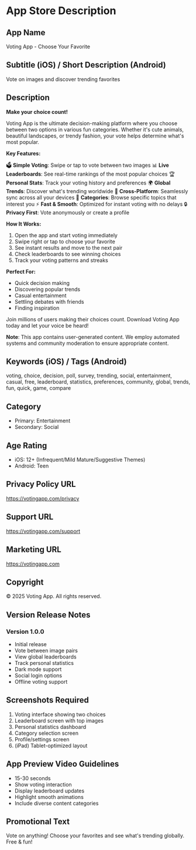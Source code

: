 # App Store Description

## App Name
Voting App - Choose Your Favorite

## Subtitle (iOS) / Short Description (Android)
Vote on images and discover trending favorites

## Description

**Make your choice count!**

Voting App is the ultimate decision-making platform where you choose between two options in various fun categories. Whether it's cute animals, beautiful landscapes, or trendy fashion, your vote helps determine what's most popular.

**Key Features:**

🗳️ **Simple Voting**: Swipe or tap to vote between two images
📊 **Live Leaderboards**: See real-time rankings of the most popular choices
🏆 **Personal Stats**: Track your voting history and preferences
🌍 **Global Trends**: Discover what's trending worldwide
📱 **Cross-Platform**: Seamlessly sync across all your devices
🎯 **Categories**: Browse specific topics that interest you
⚡ **Fast & Smooth**: Optimized for instant voting with no delays
🔒 **Privacy First**: Vote anonymously or create a profile

**How It Works:**
1. Open the app and start voting immediately
2. Swipe right or tap to choose your favorite
3. See instant results and move to the next pair
4. Check leaderboards to see winning choices
5. Track your voting patterns and streaks

**Perfect For:**
- Quick decision making
- Discovering popular trends
- Casual entertainment
- Settling debates with friends
- Finding inspiration

Join millions of users making their choices count. Download Voting App today and let your voice be heard!

**Note**: This app contains user-generated content. We employ automated systems and community moderation to ensure appropriate content.

## Keywords (iOS) / Tags (Android)

voting, choice, decision, poll, survey, trending, social, entertainment, casual, free, leaderboard, statistics, preferences, community, global, trends, fun, quick, game, compare

## Category
- Primary: Entertainment
- Secondary: Social

## Age Rating
- iOS: 12+ (Infrequent/Mild Mature/Suggestive Themes)
- Android: Teen

## Privacy Policy URL
https://votingapp.com/privacy

## Support URL
https://votingapp.com/support

## Marketing URL
https://votingapp.com

## Copyright
© 2025 Voting App. All rights reserved.

## Version Release Notes

### Version 1.0.0
- Initial release
- Vote between image pairs
- View global leaderboards
- Track personal statistics
- Dark mode support
- Social login options
- Offline voting support

## Screenshots Required
1. Voting interface showing two choices
2. Leaderboard screen with top images
3. Personal statistics dashboard
4. Category selection screen
5. Profile/settings screen
6. (iPad) Tablet-optimized layout

## App Preview Video Guidelines
- 15-30 seconds
- Show voting interaction
- Display leaderboard updates
- Highlight smooth animations
- Include diverse content categories

## Promotional Text
Vote on anything! Choose your favorites and see what's trending globally. Free & fun!